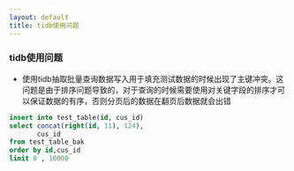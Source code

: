 ```yaml
---
layout: default 
title: tidb使用问题
---
```


### tidb使用问题

- 使用tidb抽取批量查询数据写入用于填充测试数据的时候出现了主键冲突。这问题是由于排序问题导致的，对于查询的时候需要使用对关键字段的排序才可以保证数据的有序，否则分页后的数据在翻页后数据就会出错
```sql
insert into test_table(id, cus_id)
select concat(right(id, 11), 124),
       cus_id
from test_table_bak
order by id,cus_id
limit 0 , 10000
```
